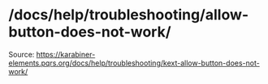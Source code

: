 # /docs/help/troubleshooting/allow-button-does-not-work/

Source: https://karabiner-elements.pqrs.org/docs/help/troubleshooting/kext-allow-button-does-not-work/

